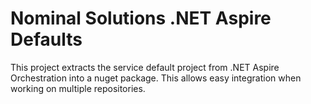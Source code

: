 # Nominal Solutions .NET Aspire Defaults
This project extracts the service default project from .NET Aspire Orchestration into a nuget package. This allows easy integration when working on multiple repositories.


